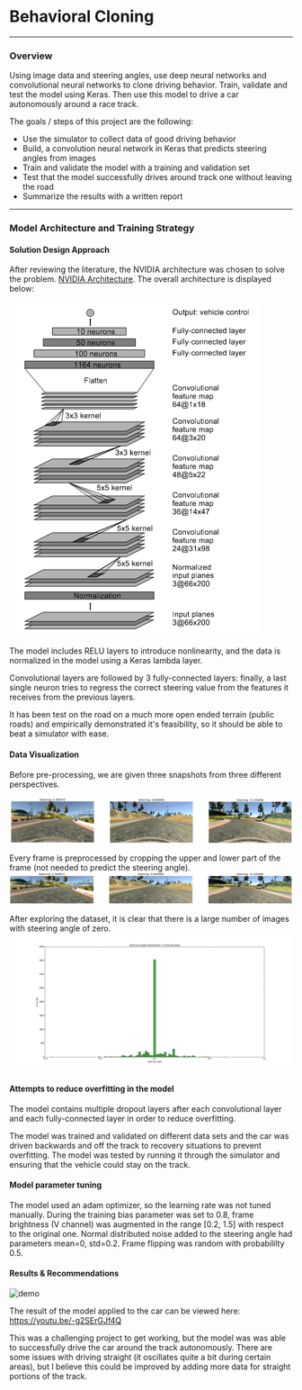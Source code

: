 # **Behavioral Cloning**
---
### Overview

Using image data and steering angles, use deep neural networks and convolutional neural networks to clone driving behavior. Train, validate and test the model using Keras. Then use this model to drive a car autonomously around a race track.

The goals / steps of this project are the following:
* Use the simulator to collect data of good driving behavior
* Build, a convolution neural network in Keras that predicts steering angles from images
* Train and validate the model with a training and validation set
* Test that the model successfully drives around track one without leaving the road
* Summarize the results with a written report

[//]: # (Image References)

[image1]: ./CNN.png "Model Visualization"
[image2]: ./examples/placeholder.png "Grayscaling"
[image3]: ./examples/placeholder_small.png "Recovery Image"
[image4]: ./examples/placeholder_small.png "Recovery Image"
[image5]: ./examples/placeholder_small.png "Recovery Image"
[image6]: ./examples/placeholder_small.png "Normal Image"
[image7]: ./examples/placeholder_small.png "Flipped Image"

---

### Model Architecture and Training Strategy

#### Solution Design Approach

After reviewing the literature, the NVIDIA architecture was chosen to solve the problem. [NVIDIA Architecture](https://arxiv.org/pdf/1604.07316.pdf). The overall architecture is displayed below:

![image2](./CNN.png)

The model includes RELU layers to introduce nonlinearity, and the data is normalized in the model using a Keras lambda layer.

Convolutional layers are followed by 3 fully-connected layers: finally, a last single neuron tries to regress the correct steering value from the features it receives from the previous layers.

It has been test on the road on a much more open ended terrain (public roads) and empirically demonstrated it's feasibility, so it should be able to beat a simulator with ease.

#### Data Visualization

Before pre-processing, we are given three snapshots from three different perspectives.

![before](./before.png)

Every frame is preprocessed by cropping the upper and lower part of the frame (not needed to predict the steering angle).
![after](./after.png)

After exploring the dataset, it is clear that there is a large number of images with steering angle of zero.
![histogram](./histogram.png)

#### Attempts to reduce overfitting in the model

The model contains multiple dropout layers after each convolutional layer and each fully-connected layer in order to reduce overfitting.

The model was trained and validated on different data sets and the car was driven backwards and off the track to recovery situations to prevent overfitting. The model was tested by running it through the simulator and ensuring that the vehicle could stay on the track.

#### Model parameter tuning

The model used an adam optimizer, so the learning rate was not tuned manually. During the training bias parameter was set to 0.8, frame brightness (V channel) was augmented in the range [0.2, 1.5] with respect to the original one. Normal distributed noise added to the steering angle had parameters mean=0, std=0.2. Frame flipping was random with probabililty 0.5.

#### Results & Recommendations

![demo](./demo.gif)

The result of the model applied to the car can be viewed here: https://youtu.be/-g2SErGJf4Q

This was a challenging project to get working, but the model was was able to successfully drive the car around the track autonomously. There are some issues with driving straight (it oscillates quite a bit during certain areas), but I believe this could be improved by adding more data for straight portions of the track.
